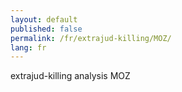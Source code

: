 ```yaml
---
layout: default
published: false
permalink: /fr/extrajud-killing/MOZ/
lang: fr
---
```


extrajud-killing analysis MOZ
